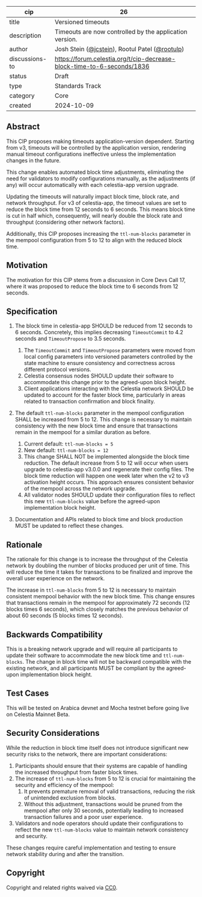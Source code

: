 | cip | 26 |
| - | - |
| title | Versioned timeouts |
| description | Timeouts are now controlled by the application version. |
| author | Josh Stein ([@jcstein](https://github.com/jcstein)), Rootul Patel ([@rootulp](https://github.com/rootulp))| Sanaz Taheri ([@staheri14](https://github.com/staheri14) )
| discussions-to | <https://forum.celestia.org/t/cip-decrease-block-time-to-6-seconds/1836> |
| status | Draft |
| type | Standards Track |
| category | Core |
| created | 2024-10-09 |

## Abstract

This CIP proposes making timeouts application-version dependent. Starting from v3, timeouts will be controlled by the application version, rendering manual timeout configurations ineffective unless the implementation changes in the future.

This change enables automated block time adjustments, eliminating the need for validators to modify configurations manually, as the adjustments (if any) will occur automatically with each celestia-app version upgrade.

Updating the timeouts will naturally impact block time, block rate, and network throughput. For v3 of celestia-app, the timeout values are set to reduce the block time from 12 seconds to 6 seconds. This means block time is cut in half which, consequently, will nearly double the block rate and throughput (considering other network factors).

Additionally, this CIP proposes increasing the `ttl-num-blocks` parameter in the mempool configuration from 5 to 12 to align with the reduced block time.

## Motivation

The motivation for this CIP stems from a discussion in Core Devs Call 17, where it was proposed to reduce the block time to 6 seconds from 12 seconds.

## Specification

1. The block time in celestia-app SHOULD be reduced from 12 seconds to 6 seconds. Concretely, this implies decreasing `TimeoutCommit` to 4.2 seconds and `TimeoutPropose` to 3.5 seconds.
    1. The `TimeoutCommit` and `TimeoutPropose` parameters were moved from local config parameters into versioned parameters controlled by the state machine to ensure consistency and correctness across different protocol versions.
    1. Celestia consensus nodes SHOULD update their software to accommodate this change prior to the agreed-upon block height.
    1. Client applications interacting with the Celestia network SHOULD be updated to account for the faster block time, particularly in areas related to transaction confirmation and block finality.

1. The default `ttl-num-blocks` parameter in the mempool configuration SHALL be increased from 5 to 12. This change is necessary to maintain consistency with the new block time and ensure that transactions remain in the mempool for a similar duration as before.
    1. Current default: `ttl-num-blocks = 5`
    1. New default: `ttl-num-blocks = 12`
    1. This change SHALL NOT be implemented alongside the block time reduction. The default increase from 5 to 12 will occur when users upgrade to celestia-app v3.0.0 and regenerate their config files. The block time reduction will happen one week later when the v2 to v3 activation height occurs. This approach ensures consistent behavior of the mempool across the network upgrade.
    1. All validator nodes SHOULD update their configuration files to reflect this new `ttl-num-blocks` value before the agreed-upon implementation block height.

1. Documentation and APIs related to block time and block production MUST be updated to reflect these changes.

## Rationale

The rationale for this change is to increase the throughput of the Celestia network by doubling the number of blocks produced per unit of time. This will reduce the time it takes for transactions to be finalized and improve the overall user experience on the network.

The increase in `ttl-num-blocks` from 5 to 12 is necessary to maintain consistent mempool behavior with the new block time. This change ensures that transactions remain in the mempool for approximately 72 seconds (12 blocks times 6 seconds), which closely matches the previous behavior of about 60 seconds (5 blocks times 12 seconds).

## Backwards Compatibility

This is a breaking network upgrade and will require all participants to update their software to accommodate the new block time and `ttl-num-blocks`. The change in block time will not be backward compatible with the existing network, and all participants MUST be compliant by the agreed-upon implementation block height.

## Test Cases

This will be tested on Arabica devnet and Mocha testnet before going live on Celestia Mainnet Beta.

## Security Considerations

While the reduction in block time itself does not introduce significant new security risks to the network, there are important considerations:

1. Participants should ensure that their systems are capable of handling the increased throughput from faster block times.
1. The increase of `ttl-num-blocks` from 5 to 12 is crucial for maintaining the security and efficiency of the mempool:
    1. It prevents premature removal of valid transactions, reducing the risk of unintended exclusion from blocks.
    1. Without this adjustment, transactions would be pruned from the mempool after only 30 seconds, potentially leading to increased transaction failures and a poor user experience.
1. Validators and node operators should update their configurations to reflect the new `ttl-num-blocks` value to maintain network consistency and security.

These changes require careful implementation and testing to ensure network stability during and after the transition.

## Copyright

Copyright and related rights waived via [CC0](https://github.com/celestiaorg/CIPs/blob/main/LICENSE).
